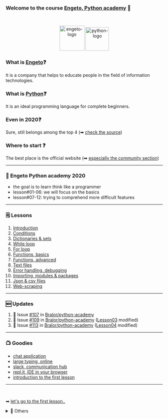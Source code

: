 ### Welcome to the course [Engeto, Python academy](https://engeto.cz/python-akademie/) 👋
<br />

<p align="center">
  <img alt="engeto-logo" width="80px" src="https://engeto.cz/wp-content/uploads/2019/01/engeto-square.png" />
  <img alt="python-logo" width="75px" src="https://hackaday.com/wp-content/uploads/2019/09/python-logo.png" />
</p>

### What is [Engeto](https://engeto.cz/o-nas/)❓
It is a company that helps to educate people in the field of information
technologies.

### What is [Python](https://www.python.org)❓
It is an ideal programming language for complete beginners.

### Even in 2020❓
Sure, still belongs among the top 4
(➡ [check the source](https://www.codingame.com/work/codingame-developer-survey-2020/#page6))

### Where to start ❓
The best place is the official website
(➡ [especially the community section](https://www.python.org/community/))

---

### 📓 Engeto Python academy 2020
- the goal is to learn think like a programmer
- lesson#01-06: we will focus on the basics
- lesson#07-12: trying to comprehend more difficult features
---

### 🗒 Lessons
1. [Introduction](https://github.com/Bralor/python-academy/tree/lekce01)
2. [Conditions](https://github.com/Bralor/python-academy/blob/lekce02/README.md)
3. [Dictionaries & sets](https://github.com/Bralor/python-academy/tree/lekce03)
4. [While loop](https://github.com/Bralor/python-academy/tree/lekce04)
5. [For loop](https://github.com/Bralor/python-academy/tree/lekce05)
6. [Functions, basics](https://github.com/Bralor/python-academy/tree/lekce06)
7. [Functions, advanced](https://github.com/Bralor/python-academy/tree/lekce07)
8. [Text files](https://github.com/Bralor/python-academy/tree/lekce08)
9. [Error handling, debugging](https://github.com/Bralor/python-academy/tree/lekce09)
10. [Importing, modules & packages](https://github.com/Bralor/python-academy/tree/lekce10)
11. [Json & csv files](https://github.com/Bralor/python-academy/tree/lekce11)
12. [Web-scraping](https://github.com/Bralor/python-academy/tree/lekce12)
---

### 🆕 Updates
<!--START_SECTION:activities-->
1. 🏁 Issue [#107](https://github.com/Bralor/python-academy/issues/107) in [Bralor/python-academy](https://github.com/Bralor/python-academy)
2. 🏁 Issue [#109](https://github.com/Bralor/python-academy/issues/109) in [Bralor/python-academy](https://github.com/Bralor/python-academy) ([Lesson03](https://github.com/Bralor/python-academy/tree/lekce03) modified)
3. 🏁 Issue [#113](https://github.com/Bralor/python-academy/issues/113) in [Bralor/python-academy](https://github.com/Bralor/python-academy) ([Lesson04](https://github.com/Bralor/python-academy/tree/lekce04) modified)
<!--END_SECTION:activities-->

---

### 📺 Goodies
- [chat application](https://tlk.io/)
- [large typing, online](https://large-type.com/#*hello*)
- [slack, communication hub](https://slack.com/intl/en-cz/)
- [repl.it, IDE in your browser](https://repl.it)
- [introduction to the first lesson](https://docs.google.com/presentation/d/1BKgmTrre-Go78OjExTP2JfaXTgUZ1KX2RRoayX6grsk/edit#slide=id.ga479756cdf_0_6)
---
<br />

➡ [let's go to the first lesson..](https://github.com/Bralor/python-academy/tree/lekce01)

<details>
  <summary>🔽 Others</summary>

<!--START_SECTION:details-->
- 🐍 [Install Python](https://docs.python.org/3/using/index.html)
- 🗒 [LinkedIn](https://www.linkedin.com/in/matous-holinka/)
<!--END_SECTION:details-->

</details>

